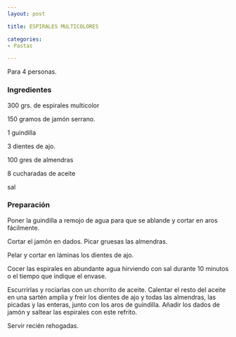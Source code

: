 ```yaml
---
layout: post

title: ESPIRALES MULTICOLORES

categories:
- Pastas

---
```

Para 4 personas.

<h3>Ingredientes</h3>

300 grs. de espirales multicolor

150 gramos de jamón serrano.

1 guindilla

3 dientes de ajo.

100 gres de almendras

8 cucharadas de aceite

sal

<h3>Preparación</h3>

Poner la guindilla a remojo de agua para que se ablande y cortar en aros fácilmente.

Cortar el jamón en dados. Picar gruesas las almendras.

Pelar y cortar en láminas los dientes de ajo.

Cocer las espirales en abundante agua hirviendo con sal durante 10 minutos o el tiempo que indique el envase.

Escurrirlas y rociarlas con un chorrito de aceite. Calentar el resto del aceite en una sartén amplia y freír los dientes de ajo y todas las almendras, las picadas y las enteras, junto con los aros de guindilla. Añadir los dados de jamón y saltear las espirales con este refrito.

Servir recién rehogadas.